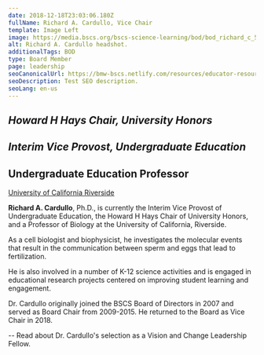 ```yaml
---
date: 2018-12-18T23:03:06.180Z
fullName: Richard A. Cardullo, Vice Chair
template: Image Left
image: https://media.bscs.org/bscs-science-learning/bod/bod_richard_c_5x7.jpg
alt: Richard A. Cardullo headshot.
additionalTags: BOD
type: Board Member
page: leadership
seoCanonicalUrl: https://bmw-bscs.netlify.com/resources/educator-resource-center/
seoDescription: Test SEO description.
seoLang: en-us
---
```


## *Howard H Hays Chair, University Honors*

##  *Interim Vice Provost, Undergraduate Education*

## Undergraduate Education Professor
<a href="https://www.ucr.edu/" target="_blank" rel="noopener noreferrer">University of California Riverside</a>


**Richard A. Cardullo**, Ph.D., is currently the Interim Vice Provost of Undergraduate Education, the Howard H Hays Chair of University Honors, and a Professor of Biology at the University of California, Riverside.

As a cell biologist and biophysicist, he investigates the molecular events that result in the communication between sperm and eggs that lead to fertilization.

He is also involved in a number of K-12 science activities and is engaged in educational research projects centered on improving student learning and engagement.

Dr. Cardullo originally joined the BSCS Board of Directors in 2007 and served as Board Chair from 2009-2015. He returned to the Board as Vice Chair in 2018. 

-- Read about Dr. Cardullo's selection as a Vision and Change Leadership Fellow.

